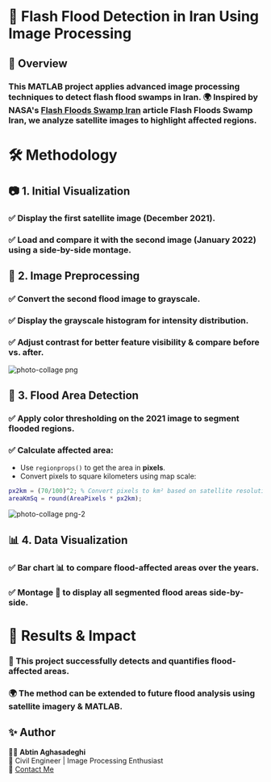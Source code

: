 # 🌊 Flash Flood Detection in Iran Using Image Processing
## 📌 Overview
### This MATLAB project applies advanced image processing techniques to detect flash flood swamps in Iran. 🌍 Inspired by NASA's [Flash Floods Swamp Iran](https://earthobservatory.nasa.gov/images/149325/flash-floods-swamp-iran) article Flash Floods Swamp Iran, we analyze satellite images to highlight affected regions.
#
# 🛠️ Methodology
## 📷 1. Initial Visualization
### ✅ Display the first satellite image (December 2021).
### ✅ Load and compare it with the second image (January 2022) using a side-by-side montage.

## 🎨 2. Image Preprocessing

### ✅ Convert the second flood image to grayscale.
### ✅ Display the grayscale histogram for intensity distribution.
### ✅ Adjust contrast for better feature visibility & compare before vs. after.

![photo-collage png](https://github.com/user-attachments/assets/be7fc30a-510e-41e0-b6bf-6504118dee10)



## 🎯 3. Flood Area Detection

### ✅ Apply color thresholding on the 2021 image to segment flooded regions.
### ✅ Calculate affected area:
* Use `regionprops()` to get the area in **pixels**.
* Convert pixels to square kilometers using map scale:
```matlab
px2km = (70/100)^2; % Convert pixels to km² based on satellite resolution
areaKmSq = round(AreaPixels * px2km);
```
![photo-collage png-2](https://github.com/user-attachments/assets/f0e7a930-689f-491a-b54f-0bfda8edba1e)

## 📊 4. Data Visualization

### ✅ Bar chart 📊 to compare flood-affected areas over the years.
### ✅ Montage 🎨 to display all segmented flood areas side-by-side.
#
# 🎡 Results & Impact

### 📌 This project successfully detects and quantifies flood-affected areas. 
### 🌍 The method can be extended to future flood analysis using satellite imagery & MATLAB.
## ✨ Author  

👨‍💻 **Abtin Aghasadeghi**  
📍 Civil Engineer | Image Processing Enthusiast  
📧 [Contact Me](mailto:aghasadeghiabtin@gmail.com)  

